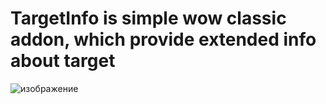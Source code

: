 # TargetInfo is simple wow classic addon, which provide extended info about target

![изображение](https://user-images.githubusercontent.com/65910295/196000360-d16b1197-39c5-4f5a-8bcc-4e919e1af2b2.png)
